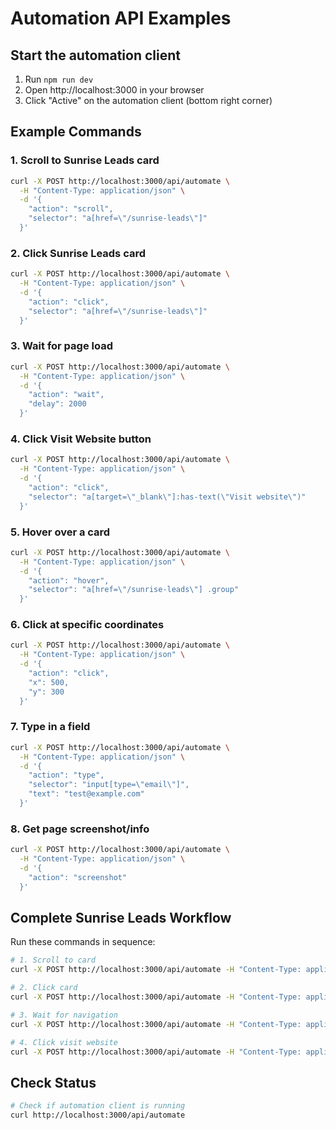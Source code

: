 # Automation API Examples

## Start the automation client
1. Run `npm run dev`
2. Open http://localhost:3000 in your browser
3. Click "Active" on the automation client (bottom right corner)

## Example Commands

### 1. Scroll to Sunrise Leads card
```bash
curl -X POST http://localhost:3000/api/automate \
  -H "Content-Type: application/json" \
  -d '{
    "action": "scroll",
    "selector": "a[href=\"/sunrise-leads\"]"
  }'
```

### 2. Click Sunrise Leads card
```bash
curl -X POST http://localhost:3000/api/automate \
  -H "Content-Type: application/json" \
  -d '{
    "action": "click", 
    "selector": "a[href=\"/sunrise-leads\"]"
  }'
```

### 3. Wait for page load
```bash
curl -X POST http://localhost:3000/api/automate \
  -H "Content-Type: application/json" \
  -d '{
    "action": "wait",
    "delay": 2000
  }'
```

### 4. Click Visit Website button
```bash
curl -X POST http://localhost:3000/api/automate \
  -H "Content-Type: application/json" \
  -d '{
    "action": "click",
    "selector": "a[target=\"_blank\"]:has-text(\"Visit website\")"
  }'
```

### 5. Hover over a card
```bash
curl -X POST http://localhost:3000/api/automate \
  -H "Content-Type: application/json" \
  -d '{
    "action": "hover",
    "selector": "a[href=\"/sunrise-leads\"] .group"
  }'
```

### 6. Click at specific coordinates
```bash
curl -X POST http://localhost:3000/api/automate \
  -H "Content-Type: application/json" \
  -d '{
    "action": "click",
    "x": 500,
    "y": 300
  }'
```

### 7. Type in a field
```bash
curl -X POST http://localhost:3000/api/automate \
  -H "Content-Type: application/json" \
  -d '{
    "action": "type",
    "selector": "input[type=\"email\"]",
    "text": "test@example.com"
  }'
```

### 8. Get page screenshot/info
```bash
curl -X POST http://localhost:3000/api/automate \
  -H "Content-Type: application/json" \
  -d '{
    "action": "screenshot"
  }'
```

## Complete Sunrise Leads Workflow
Run these commands in sequence:

```bash
# 1. Scroll to card
curl -X POST http://localhost:3000/api/automate -H "Content-Type: application/json" -d '{"action": "scroll", "selector": "a[href=\"/sunrise-leads\"]"}'

# 2. Click card  
curl -X POST http://localhost:3000/api/automate -H "Content-Type: application/json" -d '{"action": "click", "selector": "a[href=\"/sunrise-leads\"]"}'

# 3. Wait for navigation
curl -X POST http://localhost:3000/api/automate -H "Content-Type: application/json" -d '{"action": "wait", "delay": 2000}'

# 4. Click visit website
curl -X POST http://localhost:3000/api/automate -H "Content-Type: application/json" -d '{"action": "click", "selector": "a[target=\"_blank\"]:has-text(\"Visit website\")"}'
```

## Check Status
```bash
# Check if automation client is running
curl http://localhost:3000/api/automate
```
